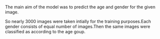 The main aim of the model was to predict the age and gender for the given image.

So nearly 3000 images were taken intially for the training purposes.Each gender consists of equal number of images.Then the same images were classified as according to the age 
goup.
